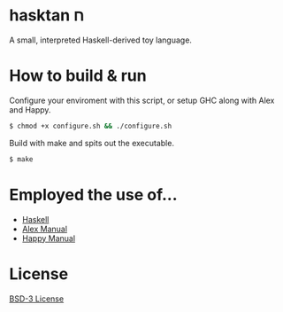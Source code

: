 # hasktan ח

A small, interpreted Haskell-derived toy language.

# How to build & run

Configure your enviroment with this script, or setup GHC along with Alex and Happy.
```bash
$ chmod +x configure.sh && ./configure.sh
```

Build with make and spits out the executable.
```bash
$ make
```


# Employed the use of...
+ [Haskell](https://www.haskell.org/)
+ [Alex Manual](https://haskell-alex.readthedocs.io/en/latest/introduction.html)
+ [Happy Manual](https://haskell-happy.readthedocs.io/en/latest/using.html)

# License
[BSD-3 License](LICENSE)

